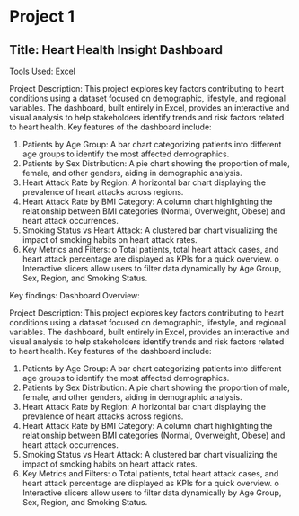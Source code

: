 # Project 1

## Title: Heart Health Insight Dashboard

Tools Used: Excel

Project Description: 
This project explores key factors contributing to heart conditions using a dataset focused on demographic, lifestyle, and regional variables. The dashboard, built entirely in Excel, provides an interactive and visual analysis to help stakeholders identify trends and risk factors related to heart health.
Key features of the dashboard include:
1.	Patients by Age Group: A bar chart categorizing patients into different age groups to identify the most affected demographics.
2.	Patients by Sex Distribution: A pie chart showing the proportion of male, female, and other genders, aiding in demographic analysis.
3.	Heart Attack Rate by Region: A horizontal bar chart displaying the prevalence of heart attacks across regions.
4.	Heart Attack Rate by BMI Category: A column chart highlighting the relationship between BMI categories (Normal, Overweight, Obese) and heart attack occurrences.
5.	Smoking Status vs Heart Attack: A clustered bar chart visualizing the impact of smoking habits on heart attack rates.
6.	Key Metrics and Filters:
o	Total patients, total heart attack cases, and heart attack percentage are displayed as KPIs for a quick overview.
o	Interactive slicers allow users to filter data dynamically by Age Group, Sex, Region, and Smoking Status.

Key findings:
Dashboard Overview:




Project Description: This project explores key factors contributing to heart conditions using a dataset focused on demographic, lifestyle, and regional variables. The dashboard, built entirely in Excel, provides an interactive and visual analysis to help stakeholders identify trends and risk factors related to heart health.
Key features of the dashboard include:
1.	Patients by Age Group: A bar chart categorizing patients into different age groups to identify the most affected demographics.
2.	Patients by Sex Distribution: A pie chart showing the proportion of male, female, and other genders, aiding in demographic analysis.
3.	Heart Attack Rate by Region: A horizontal bar chart displaying the prevalence of heart attacks across regions.
4.	Heart Attack Rate by BMI Category: A column chart highlighting the relationship between BMI categories (Normal, Overweight, Obese) and heart attack occurrences.
5.	Smoking Status vs Heart Attack: A clustered bar chart visualizing the impact of smoking habits on heart attack rates.
6.	Key Metrics and Filters:
o	Total patients, total heart attack cases, and heart attack percentage are displayed as KPIs for a quick overview.
o	Interactive slicers allow users to filter data dynamically by Age Group, Sex, Region, and Smoking Status.
